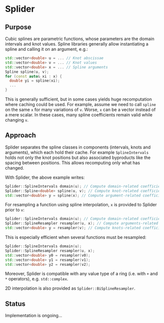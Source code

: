 # Splider

## Purpose

Cubic splines are parametric functions, whose parameters are the domain intervals and knot values.
Spline libraries generally allow instantiating a spline and calling it on an argument, e.g.:

```cpp
std::vector<double> u = ... // Knot abscissae
std::vector<double> v = ... // Knot values
std::vector<double> x = ... // Spline arguments
Spline spline(u, v);
for (const auto& xi : x) {
  double yi = spline(xi);
  ...
}
```

This is generally sufficient, but in some cases yields huge recomputation where caching could be used.
For example, assume we need to call `spline` on the same `x` for many variations of `v`.
Worse, `x` can be a vector instead of a mere scalar.
In these cases, many spline coefficients remain valid while changing `v`.

## Approach

Splider separates the spline classes in components (intervals, knots and arguments), which each hold their cache.
For example `SplineIntervals` holds not only the knot positions but also associated byproducts like the spacing between positions.
This allows recomputing only what has changed.

With Splider, the above example writes:

```cpp
Splider::SplineIntervals domain(u); // Compute domain-related coefficients
Splider::Spline<double> spline(u, v); // Compute knot-related coefficients
std::vector<double> y = spline(x); // Compute argument-related coefficients
```

For resampling a function using spline interpolation, `x` is provided to Splider prior to `v`:

```cpp
Splider::SplineIntervals domain(u); // Compute domain-related coefficients
Splider::SplineResampler resampler(u, x); // Compute arguments-related coefficients
std::vector<double> y = resampler(v); // Compute knots-related coefficients
```

This is especially efficient when several functions must be resampled:

```cpp
Splider::SplineIntervals domain(u);
Splider::SplineResampler resampler(u, x);
std::vector<double> y0 = resampler(v0);
std::vector<double> y1 = resampler(v1);
std::vector<double> y2 = resampler(v2);
```

Moreover, Splider is compatible with any value type of a ring (i.e. with `+` and `*` operators), e.g. `std::complex`.

2D interpolation is also provided as `Splider::BiSplineResampler`.

## Status

Implementation is ongoing...

